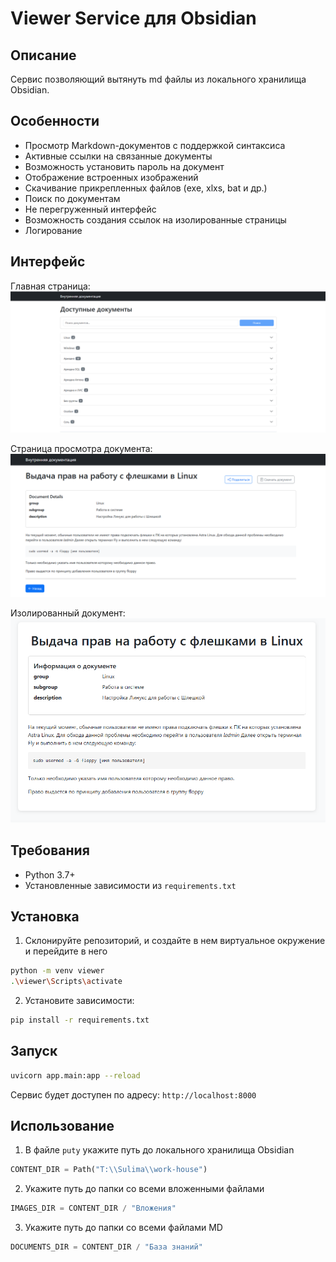 # Viewer Service для Obsidian

## Описание

Сервис позволяющий вытянуть md файлы из локального хранилища Obsidian.

## Особенности

- Просмотр Markdown-документов с поддержкой синтаксиса
- Активные ссылки на связанные документы
- Возможность установить пароль на документ
- Отображение встроенных изображений
- Скачивание прикрепленных файлов (exe, xlxs, bat и др.)
- Поиск по документам
- Не перегруженный интерфейс
- Возможность создания ссылок на изолированные страницы
- Логирование

## Интерфейс
Главная страница:
![](image/gl_page.png)

Страница просмотра документа:
![](image/pr_page.png)

Изолированный документ:
![](image/isol.png)

## Требования

- Python 3.7+
- Установленные зависимости из `requirements.txt`

## Установка

1. Склонируйте репозиторий, и создайте в нем виртуальное окружение и перейдите в него
```bash
python -m venv viewer
.\viewer\Scripts\activate
```

2. Установите зависимости:
```bash
pip install -r requirements.txt
```

## Запуск

``` bash
uvicorn app.main:app --reload
```

Сервис будет доступен по адресу: `http://localhost:8000`

## Использование

1. В файле `puty` укажите путь до локального хранилища Obsidian 
```Python
CONTENT_DIR = Path("T:\\Sulima\\work-house")
```
2. Укажите путь до папки со всеми вложенными файлами
```Python
IMAGES_DIR = CONTENT_DIR / "Вложения"
```
3. Укажите путь до папки со всеми файлами MD
```Python
DOCUMENTS_DIR = CONTENT_DIR / "База знаний"
```
